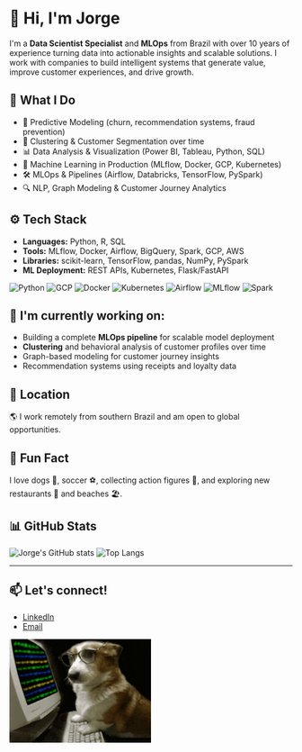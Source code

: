 # 👋 Hi, I'm Jorge

I'm a **Data Scientist Specialist** and **MLOps** from Brazil with over 10 years of experience turning data into actionable insights and scalable solutions. I work with companies to build intelligent systems that generate value, improve customer experiences, and drive growth.

## 🔧 What I Do

- 🧠 Predictive Modeling (churn, recommendation systems, fraud prevention)
- 🧩 Clustering & Customer Segmentation over time
- 📊 Data Analysis & Visualization (Power BI, Tableau, Python, SQL)
- 🚀 Machine Learning in Production (MLflow, Docker, GCP, Kubernetes)
- 🛠️ MLOps & Pipelines (Airflow, Databricks, TensorFlow, PySpark)
- 🔍 NLP, Graph Modeling & Customer Journey Analytics

## ⚙️ Tech Stack

- **Languages:** Python, R, SQL
- **Tools:** MLflow, Docker, Airflow, BigQuery, Spark, GCP, AWS
- **Libraries:** scikit-learn, TensorFlow, pandas, NumPy, PySpark
- **ML Deployment:** REST APIs, Kubernetes, Flask/FastAPI

![Python](https://img.shields.io/badge/Python-3776AB?style=flat&logo=python&logoColor=white)
![GCP](https://img.shields.io/badge/GCP-4285F4?style=flat&logo=google-cloud&logoColor=white)
![Docker](https://img.shields.io/badge/Docker-2496ED?style=flat&logo=docker&logoColor=white)
![Kubernetes](https://img.shields.io/badge/Kubernetes-326CE5?style=flat&logo=kubernetes&logoColor=white)
![Airflow](https://img.shields.io/badge/Airflow-017CEE?style=flat&logo=apache-airflow&logoColor=white)
![MLflow](https://img.shields.io/badge/MLflow-2C9ABB?style=flat&logo=mlflow&logoColor=white)
![Spark](https://img.shields.io/badge/Spark-FEAA2D?style=flat&logo=apachespark&logoColor=white)

## 🧠 I'm currently working on:

- Building a complete **MLOps pipeline** for scalable model deployment
- **Clustering** and behavioral analysis of customer profiles over time
- Graph-based modeling for customer journey insights
- Recommendation systems using receipts and loyalty data

## 📍 Location

🌎 I work remotely from southern Brazil and am open to global opportunities.

## 🐾 Fun Fact

I love dogs 🐶, soccer ⚽, collecting action figures 🎯, and exploring new restaurants 🍔 and beaches 🏖️.

## 📊 GitHub Stats

![Jorge's GitHub stats](https://github-readme-stats.vercel.app/api?username=jorge-staudt&show_icons=true&theme=radical&count_private=true)
![Top Langs](https://github-readme-stats.vercel.app/api/top-langs/?username=jorge-staudt&layout=compact&theme=radical)

---

## 📫 Let's connect!

- [LinkedIn](https://www.linkedin.com/in/jorgeluizstaudt)
- [Email](mailto:jorge.staudt@hotmail.com)

<img src="https://github.com/jorge-staudt/jorge-staudt/blob/main/puppyhacker.gif" width="50%"/>
